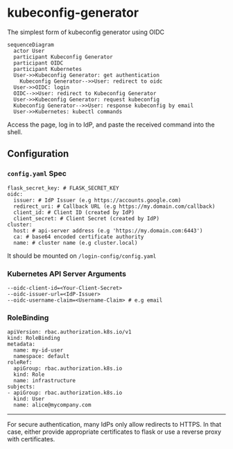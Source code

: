 # kubeconfig-generator
The simplest form of kubeconfig generator using OIDC

```mermaid
sequenceDiagram
  actor User
  participant Kubeconfig Generator
  participant OIDC
  participant Kubernetes
  User->>Kubeconfig Generator: get authentication
	Kubeconfig Generator-->>User: redirect to oidc
  User->>OIDC: login
  OIDC-->>User: redirect to Kubeconfig Generator
  User->>Kubeconfig Generator: request kubeconfig
  Kubeconfig Generator-->>User: response kubeconfig by email
  User->>Kubernetes: kubectl commands
```

Access the page, log in to IdP, and paste the received command into the shell.

## Configuration

### `config.yaml` Spec
```
flask_secret_key: # FLASK_SECRET_KEY
oidc:
  issuer: # IdP Issuer (e.g https://accounts.google.com)
  redirect_uri: # Callback URL (e.g https://my.domain.com/callback)
  client_id: # Client ID (created by IdP)
  client_secret: # Client Secret (created by IdP)
cluster:
  host: # api-server address (e.g 'https://my.domain.com:6443')
  ca: # base64 encoded certificate authority
  name: # cluster name (e.g cluster.local)
```

It should be mounted on `/login-config/config.yaml`

### Kubernetes API Server Arguments
```
--oidc-client-id=<Your-Client-Secret>
--oidc-issuer-url=<IdP-Issuer>
--oidc-username-claim=<Username-Claim> # e.g email
```

### RoleBinding
```
apiVersion: rbac.authorization.k8s.io/v1
kind: RoleBinding
metadata:
  name: my-id-user
  namespace: default
roleRef:
  apiGroup: rbac.authorization.k8s.io
  kind: Role
  name: infrastructure
subjects:
- apiGroup: rbac.authorization.k8s.io
  kind: User
  name: alice@mycompany.com
```

---

For secure authentication, many IdPs only allow redirects to HTTPS. In that case, either provide appropriate certificates to flask or use a reverse proxy with certificates.
